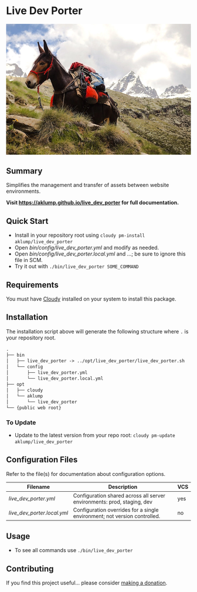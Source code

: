# Live Dev Porter

![live_dev_porter](docs/images/live-dev-porter.jpg)

## Summary

Simplifies the management and transfer of assets between website environments.

**Visit <https://aklump.github.io/live_dev_porter> for full documentation.**

## Quick Start

- Install in your repository root using `cloudy pm-install aklump/live_dev_porter`
- Open _bin/config/live_dev_porter.yml_ and modify as needed.
- Open _bin/config/live_dev_porter.local.yml_ and ...; be sure to ignore this file in SCM.
- Try it out with `./bin/live_dev_porter SOME_COMMAND`

## Requirements

You must have [Cloudy](https://github.com/aklump/cloudy) installed on your system to install this package.

## Installation

The installation script above will generate the following structure where `.` is your repository root.

    .
    ├── bin
    │   ├── live_dev_porter -> ../opt/live_dev_porter/live_dev_porter.sh
    │   └── config
    │       ├── live_dev_porter.yml
    │       └── live_dev_porter.local.yml
    ├── opt
    │   ├── cloudy
    │   └── aklump
    │       └── live_dev_porter
    └── {public web root}

    
### To Update

- Update to the latest version from your repo root: `cloudy pm-update aklump/live_dev_porter`

## Configuration Files

Refer to the file(s) for documentation about configuration options.

| Filename | Description | VCS |
|----------|----------|---|
| _live_dev_porter.yml_ | Configuration shared across all server environments: prod, staging, dev  | yes |
| _live_dev_porter.local.yml_ | Configuration overrides for a single environment; not version controlled. | no |

## Usage

* To see all commands use `./bin/live_dev_porter`

## Contributing

If you find this project useful... please consider [making a donation](https://www.paypal.com/cgi-bin/webscr?cmd=_s-xclick&hosted_button_id=4E5KZHDQCEUV8&item_name=Gratitude%20for%20aklump%2Flive_dev_porter).
